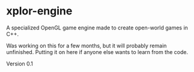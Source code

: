 # xplor-engine

A specialized OpenGL game engine made to create open-world games in C++.

Was working on this for a few months, but it will probably remain unfinished. Putting it on here if anyone else wants to learn from the code.

Version 0.1
